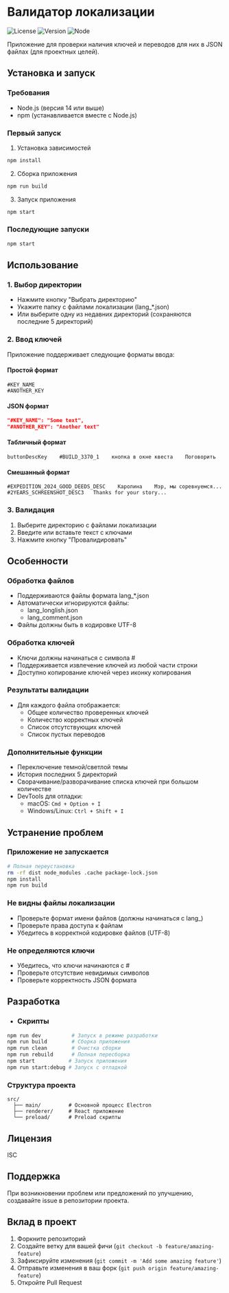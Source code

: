# Валидатор локализации

![License](https://img.shields.io/badge/license-ISC-blue.svg)
![Version](https://img.shields.io/badge/version-1.0.0-green.svg)
![Node](https://img.shields.io/badge/node-%3E%3D14.0.0-brightgreen.svg)

Приложение для проверки наличия ключей и переводов для них в JSON файлах (для проектных целей).

## Установка и запуск

### Требования
- Node.js (версия 14 или выше)
- npm (устанавливается вместе с Node.js)

### Первый запуск 
1. Установка зависимостей
```bash
npm install
```
2. Сборка приложения
```bash
npm run build
``` 
3. Запуск приложения
```bash
npm start
``` 

### Последующие запуски
```bash
npm start
```
    
## Использование

### 1. Выбор директории
- Нажмите кнопку "Выбрать директорию"
- Укажите папку с файлами локализации (lang_*.json)
- Или выберите одну из недавних директорий (сохраняются последние 5 директорий)

### 2. Ввод ключей
Приложение поддерживает следующие форматы ввода:

#### Простой формат
```
#KEY_NAME
#ANOTHER_KEY
```

#### JSON формат
```json
"#KEY_NAME": "Some text",
"#ANOTHER_KEY": "Another text"
```

#### Табличный формат
```
buttonDescKey    #BUILD_3370_1    кнопка в окне квеста    Поговорить
```

#### Смешанный формат
```
#EXPEDITION_2024_GOOD_DEEDS_DESC	Каролина	Мэр, мы соревнуемся...
#2YEARS_SCHREENSHOT_DESC3	Thanks for your story...
```

### 3. Валидация
1. Выберите директорию с файлами локализации
2. Введите или вставьте текст с ключами
3. Нажмите кнопку "Провалидировать"

## Особенности

### Обработка файлов
- Поддерживаются файлы формата lang_*.json
- Автоматически игнорируются файлы:
  - lang_longlish.json
  - lang_comment.json
- Файлы должны быть в кодировке UTF-8

### Обработка ключей
- Ключи должны начинаться с символа #
- Поддерживается извлечение ключей из любой части строки
- Доступно копирование ключей через иконку копирования

### Результаты валидации
- Для каждого файла отображается:
  - Общее количество проверенных ключей
  - Количество корректных ключей
  - Список отсутствующих ключей
  - Список пустых переводов

### Дополнительные функции
- Переключение темной/светлой темы
- История последних 5 директорий
- Сворачивание/разворачивание списка ключей при большом количестве
- DevTools для отладки:
  - macOS: `Cmd + Option + I`
  - Windows/Linux: `Ctrl + Shift + I`

## Устранение проблем

### Приложение не запускается
```bash
# Полная переустановка
rm -rf dist node_modules .cache package-lock.json
npm install
npm run build
```

### Не видны файлы локализации
- Проверьте формат имени файлов (должны начинаться с lang_)
- Проверьте права доступа к файлам
- Убедитесь в корректной кодировке файлов (UTF-8)

### Не определяются ключи
- Убедитесь, что ключи начинаются с #
- Проверьте отсутствие невидимых символов
- Проверьте корректность JSON формата

## Разработка

+ ### Скрипты
```bash
npm run dev          # Запуск в режиме разработки
npm run build        # Сборка приложения
npm run clean        # Очистка сборки
npm run rebuild      # Полная пересборка
npm start           # Запуск приложения
npm run start:debug # Запуск с отладкой
```

### Структура проекта
```
src/
  ├── main/         # Основной процесс Electron
  ├── renderer/     # React приложение
  └── preload/      # Preload скрипты
```

## Лицензия
ISC

## Поддержка
При возникновении проблем или предложений по улучшению, создавайте issue в репозитории проекта.

## Вклад в проект

1. Форкните репозиторий
2. Создайте ветку для вашей фичи (`git checkout -b feature/amazing-feature`)
3. Зафиксируйте изменения (`git commit -m 'Add some amazing feature'`)
4. Отправьте изменения в ваш форк (`git push origin feature/amazing-feature`)
5. Откройте Pull Request